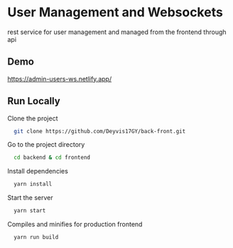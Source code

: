 # User Management and Websockets

rest service for user management and managed from the frontend through api

## Demo

https://admin-users-ws.netlify.app/

## Run Locally

Clone the project

```bash
  git clone https://github.com/Deyvis17GY/back-front.git
```

Go to the project directory

```bash
  cd backend & cd frontend
```

Install dependencies

```bash
  yarn install
```

Start the server

```bash
  yarn start
```

Compiles and minifies for production frontend

```bash
  yarn run build
```
